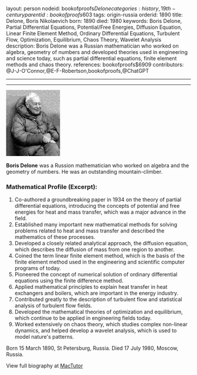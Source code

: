 layout: person
nodeid: bookofproofs$Delone
categories: history,19th-century
parentid: bookofproofs$603
tags: origin-russia
orderid: 1890
title: Delone, Boris Nikolaevich
born: 1890
died: 1980
keywords: Boris Delone, Partial Differential Equations, Potential/Free Energies, Diffusion Equation, Linear Finite Element Method, Ordinary Differential Equations, Turbulent Flow, Optimization, Equilibrium, Chaos Theory, Wavelet Analysis
description: Boris Delone was a Russian mathematician who worked on algebra, geometry of numbers and developed theories used in engineering and science today, such as partial differential equations, finite element methods and chaos theory.
references: bookofproofs$6909
contributors: @J-J-O'Connor,@E-F-Robertson,bookofproofs,@ChatGPT

---



---

![Delone.jpg](https://github.com/bookofproofs/bookofproofs.github.io/blob/main/_sources/_assets/images/portraits/Delone.jpg?raw=true)

**Boris Delone** was a Russion mathematician who worked on algebra and the geometry of numbers. He was an outstanding mountain-climber.

### Mathematical Profile (Excerpt):
1. Co-authored a groundbreaking paper in 1934 on the theory of partial differential equations, introducing the concepts of potential and free energies for heat and mass transfer, which was a major advance in the field.
2. Established many important new mathematical methods for solving problems related to heat and mass transfer and described the mathematics of these processes.
3. Developed a closely related analytical approach, the diffusion equation, which describes the diffusion of mass from one region to another.
4. Coined the term linear finite element method, which is the basis of the finite element method used in the engineering and scientific computer programs of today.
5. Pioneered the concept of numerical solution of ordinary differential equations using the finite difference method.
6. Applied mathematical principles to explain heat transfer in heat exchangers and boilers, which are important in the energy industry.
7. Contributed greatly to the description of turbulent flow and statistical analysis of turbulent flow fields.
8. Developed the mathematical theories of optimization and equilibrium, which continue to be applied in engineering fields today.
9. Worked extensively on chaos theory, which studies complex non-linear dynamics, and helped develop a wavelet analysis, which is used to model nature's patterns.

Born 15 March 1890, St Petersburg, Russia. Died 17 July 1980, Moscow, Russia.

View full biography at [MacTutor](https://mathshistory.st-andrews.ac.uk/Biographies/Delone/)
